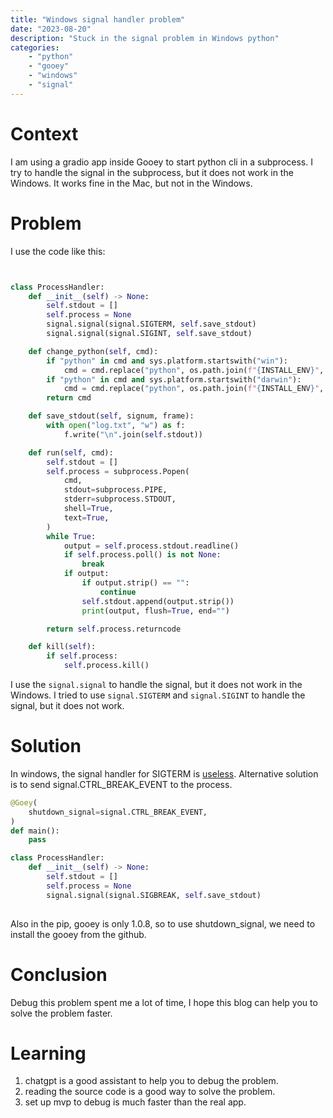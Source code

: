 ```yaml
---
title: "Windows signal handler problem"
date: "2023-08-20"
description: "Stuck in the signal problem in Windows python"
categories:
    - "python"
    - "gooey"
    - "windows"
    - "signal"
---
```


# Context

I am using a gradio app inside Gooey to start python cli in a subprocess. I try to handle the signal in the subprocess, but it does not work in the Windows. It works fine in the Mac, but not in the Windows.

# Problem

I use the code like this:

```python


class ProcessHandler:
    def __init__(self) -> None:
        self.stdout = []
        self.process = None
        signal.signal(signal.SIGTERM, self.save_stdout)
        signal.signal(signal.SIGINT, self.save_stdout)

    def change_python(self, cmd):
        if "python" in cmd and sys.platform.startswith("win"):
            cmd = cmd.replace("python", os.path.join(f"{INSTALL_ENV}", "python.exe"))
        if "python" in cmd and sys.platform.startswith("darwin"):
            cmd = cmd.replace("python", os.path.join(f"{INSTALL_ENV}", "bin/python"))
        return cmd

    def save_stdout(self, signum, frame):
        with open("log.txt", "w") as f:
            f.write("\n".join(self.stdout))

    def run(self, cmd):
        self.stdout = []
        self.process = subprocess.Popen(
            cmd,
            stdout=subprocess.PIPE,
            stderr=subprocess.STDOUT,
            shell=True,
            text=True,
        )
        while True:
            output = self.process.stdout.readline()
            if self.process.poll() is not None:
                break
            if output:
                if output.strip() == "":
                    continue
                self.stdout.append(output.strip())
                print(output, flush=True, end="")

        return self.process.returncode

    def kill(self):
        if self.process:
            self.process.kill()

```

I use the `signal.signal` to handle the signal, but it does not work in the Windows. I tried to use `signal.SIGTERM` and `signal.SIGINT` to handle the signal, but it does not work.

# Solution

In windows, the signal handler for SIGTERM is [useless](https://stackoverflow.com/questions/47306805/signal-sigterm-not-received-by-subprocess-on-windows). Alternative solution is to send signal.CTRL_BREAK_EVENT to the process.

```python
@Goey(
    shutdown_signal=signal.CTRL_BREAK_EVENT,
)
def main():
    pass

class ProcessHandler:
    def __init__(self) -> None:
        self.stdout = []
        self.process = None
        signal.signal(signal.SIGBREAK, self.save_stdout)
        
```

Also in the pip, gooey is only 1.0.8, so to use shutdown_signal, we need to install the gooey from the github.



# Conclusion

Debug this problem spent me a lot of time, I hope this blog can help you to solve the problem faster.

# Learning

1. chatgpt is a good assistant to help you to debug the problem.
2. reading the source code is a good way to solve the problem.
3. set up mvp to debug is much faster than the real app.